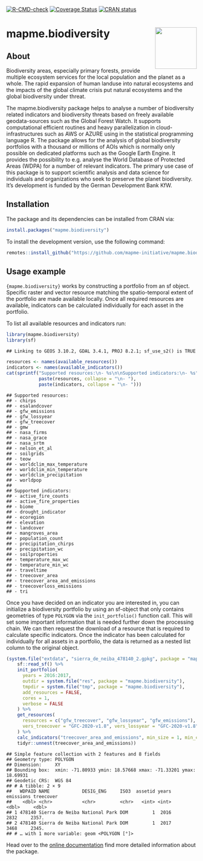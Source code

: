 
<!-- badges: start -->

[![R-CMD-check](https://github.com/mapme-initiative/mapme.biodiversity/workflows/R-CMD-check/badge.svg)](https://github.com/mapme-initiative/mapme.biodiversity/actions)
[![Coverage
Status](https://img.shields.io/codecov/c/github/mapme-initiative/mapme.biodiversity/master.svg)](https://codecov.io/github/mapme-initiative/mapme.biodiversity?branch=master)
[![CRAN
status](https://www.r-pkg.org/badges/version/mapme.biodiversity)](https://CRAN.R-project.org/package=mapme.biodiversity)
<!-- badges: end -->

# mapme.biodiversity <img src="man/figures/logo.png" align="right" height="110"/>

## About

Biodiversity areas, especially primary forests, provide multiple
ecosystem services for the local population and the planet as a whole.
The rapid expansion of human landuse into natural ecosystems and the
impacts of the global climate crisis put natural ecosystems and the
global biodiversity under threat.

The mapme.biodiversity package helps to analyse a number of biodiversity
related indicators and biodiversity threats based on freely available
geodata-sources such as the Global Forest Watch. It supports
computational efficient routines and heavy parallelization in
cloud-infrastructures such as AWS or AZURE using in the statistical
programming language R. The package allows for the analysis of global
biodiversity portfolios with a thousand or millions of AOIs which is
normally only possible on dedicated platforms such as the Google Earth
Engine. It provides the possibility to e.g. analyse the World Database
of Protected Areas (WDPA) for a number of relevant indicators. The
primary use case of this package is to support scientific analysis and
data science for individuals and organizations who seek to preserve the
planet biodiversity. It’s development is funded by the German
Development Bank KfW.

## Installation

The package and its dependencies can be installed from CRAN via:

``` r
install.packages("mapme.biodiversity")
```

To install the development version, use the following command:

``` r
remotes::install_github("https://github.com/mapme-initiative/mapme.biodiversity")
```

## Usage example

`{mapme.biodiversity}` works by constructing a portfolio from an sf
object. Specific raster and vector resource matching the spatio-temporal
extent of the portfolio are made available locally. Once all required
resources are available, indicators can be calculated individually for
each asset in the portfolio.

To list all available resources and indicators run:

``` r
library(mapme.biodiversity)
library(sf)
```

    ## Linking to GEOS 3.10.2, GDAL 3.4.1, PROJ 8.2.1; sf_use_s2() is TRUE

``` r
resources <- names(available_resources())
indicators <- names(available_indicators())
cat(sprintf("Supported resources:\n- %s\n\nSupported indicators:\n- %s",
            paste(resources, collapse = "\n- "),
            paste(indicators, collapse = "\n- ")))
```

    ## Supported resources:
    ## - chirps
    ## - esalandcover
    ## - gfw_emissions
    ## - gfw_lossyear
    ## - gfw_treecover
    ## - gmw
    ## - nasa_firms
    ## - nasa_grace
    ## - nasa_srtm
    ## - nelson_et_al
    ## - soilgrids
    ## - teow
    ## - worldclim_max_temperature
    ## - worldclim_min_temperature
    ## - worldclim_precipitation
    ## - worldpop
    ## 
    ## Supported indicators:
    ## - active_fire_counts
    ## - active_fire_properties
    ## - biome
    ## - drought_indicator
    ## - ecoregion
    ## - elevation
    ## - landcover
    ## - mangroves_area
    ## - population_count
    ## - precipitation_chirps
    ## - precipitation_wc
    ## - soilproperties
    ## - temperature_max_wc
    ## - temperature_min_wc
    ## - traveltime
    ## - treecover_area
    ## - treecover_area_and_emissions
    ## - treecoverloss_emissions
    ## - tri

Once you have decided on an indicator you are interested in, you can
initialize a biodiversity portfolio by using an sf-object that only
contains geometries of type `POLYGON` via the `init_portfolio()`
function call. This will set some important information that is needed
further down the processing chain. We can then request the download of a
resource that is required to calculate specific indicators. Once the
indicator has been calculated for individually for all assets in a
portfolio, the data is returned as a nested list column to the original
object.

``` r
(system.file("extdata", "sierra_de_neiba_478140_2.gpkg", package = "mapme.biodiversity") %>%
    sf::read_sf() %>%
    init_portfolio(
      years = 2016:2017,
      outdir = system.file("res", package = "mapme.biodiversity"),
      tmpdir = system.file("tmp", package = "mapme.biodiversity"),
      add_resources = FALSE,
      cores = 1,
      verbose = FALSE
    ) %>%
    get_resources(
      resources = c("gfw_treecover", "gfw_lossyear", "gfw_emissions"),
      vers_treecover = "GFC-2020-v1.8", vers_lossyear = "GFC-2020-v1.8"
    ) %>%
    calc_indicators("treecover_area_and_emissions", min_size = 1, min_cover = 30) %>%
    tidyr::unnest(treecover_area_and_emissions))
```

    ## Simple feature collection with 2 features and 8 fields
    ## Geometry type: POLYGON
    ## Dimension:     XY
    ## Bounding box:  xmin: -71.80933 ymin: 18.57668 xmax: -71.33201 ymax: 18.69931
    ## Geodetic CRS:  WGS 84
    ## # A tibble: 2 × 9
    ##   WDPAID NAME            DESIG_ENG     ISO3  assetid years emissions treecover
    ##    <dbl> <chr>           <chr>         <chr>   <int> <int>     <dbl>     <dbl>
    ## 1 478140 Sierra de Neiba National Park DOM         1  2016      2832     2357.
    ## 2 478140 Sierra de Neiba National Park DOM         1  2017      3468     2345.
    ## # … with 1 more variable: geom <POLYGON [°]>

Head over to the [online
documentation](https://mapme-initiative.github.io/mapme.biodiversity/index.html)
find more detailed information about the package.
